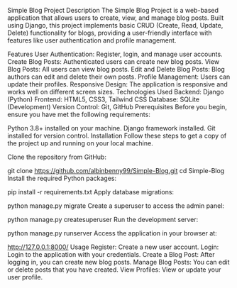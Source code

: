 Simple Blog Project
Description
The Simple Blog Project is a web-based application that allows users to create, view, and manage blog posts. Built using Django, this project implements basic CRUD (Create, Read, Update, Delete) functionality for blogs, providing a user-friendly interface with features like user authentication and profile management.

Features
User Authentication: Register, login, and manage user accounts.
Create Blog Posts: Authenticated users can create new blog posts.
View Blog Posts: All users can view blog posts.
Edit and Delete Blog Posts: Blog authors can edit and delete their own posts.
Profile Management: Users can update their profiles.
Responsive Design: The application is responsive and works well on different screen sizes.
Technologies Used
Backend: Django (Python)
Frontend: HTML5, CSS3, Tailwind CSS
Database: SQLite (Development)
Version Control: Git, GitHub
Prerequisites
Before you begin, ensure you have met the following requirements:

Python 3.8+ installed on your machine.
Django framework installed.
Git installed for version control.
Installation
Follow these steps to get a copy of the project up and running on your local machine.

Clone the repository from GitHub:


git clone https://github.com/albinbenny99/Simple-Blog.git
cd Simple-Blog
Install the required Python packages:

pip install -r requirements.txt
Apply database migrations:


python manage.py migrate
Create a superuser to access the admin panel:


python manage.py createsuperuser
Run the development server:

python manage.py runserver
Access the application in your browser at:

http://127.0.0.1:8000/
Usage
Register: Create a new user account.
Login: Login to the application with your credentials.
Create a Blog Post: After logging in, you can create new blog posts.
Manage Blog Posts: You can edit or delete posts that you have created.
View Profiles: View or update your user profile.
